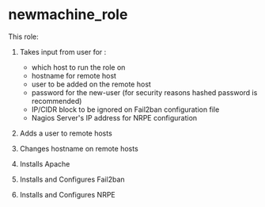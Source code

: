 # newmachine_role
This role:
1. Takes input from user for : 
      - which host to run the role on 
      - hostname for remote host
      - user to be added on the remote host
      - password for the new-user  (for security reasons hashed password is recommended)
      - IP/CIDR block to be ignored on Fail2ban configuration file
      - Nagios Server's IP address for NRPE configuration
      
2. Adds a user to remote hosts
3. Changes hostname on remote hosts
4. Installs Apache
5. Installs and Configures Fail2ban
6. Installs and Configures NRPE
